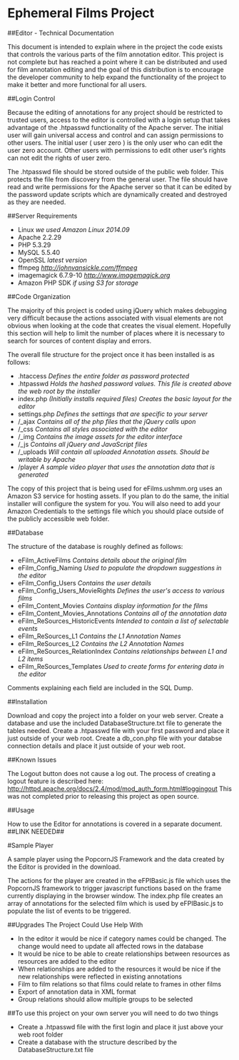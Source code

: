 # Ephemeral Films Project

##Editor - Technical Documentation

This document is intended to explain where in the project the code exists that controls the various parts of the film annotation editor. This project is not complete but has reached a point where it can be distributed and used for film annotation editing and the goal of this distribution is to encourage the developer community to help expand the functionality of the project to make it better and more functional for all users.

##Login Control

Because the editing of annotations for any project should be restricted to trusted users, access to the editor is controlled with a login setup that takes advantage of the .htpasswd functionality of the Apache server. The initial user will gain universal access and control and can assign permissions to other users. The initial user ( user zero ) is the only user who can edit the user zero account. Other users with permissions to edit other user’s rights can not edit the rights of user zero.

The .htpasswd file should be stored outside of the public web folder. This protects the file from discovery from the general user. The file should have read and write permissions for the Apache server so that it can be edited by the password update scripts which are dynamically created and destroyed as they are needed.

##Server Requirements

- Linux *we used Amazon Linux 2014.09*
- Apache 2.2.29
- PHP 5.3.29
- MySQL 5.5.40
- OpenSSL *latest version*
- ffmpeg *http://johnvansickle.com/ffmpeg*
- imagemagick 6.7.9-10 *http://www.imagemagick.org*
- Amazon PHP SDK *if using S3 for storage*

##Code Organization

The majority of this project is coded using jQuery which makes debugging very difficult because the actions associated with visual elements are not obvious when looking at the code that creates the visual element. Hopefully this section will help to limit the number of places where it is necessary to search for sources of content display and errors.

The overall file structure for the project once it has been installed is as follows:
- .htaccess *Defines the entire folder as password protected*
- .htpasswd *Holds the hashed password values. This file is created above the web root by the installer*
- index.php *(Initially installs required files) Creates the basic layout for the editor*
- settings.php *Defines the settings that are specific to your server*
- /_ajax *Contains all of the php files that the jQuery calls upon*
- /_css *Contains all styles associated with the editor*
- /_img *Contains the image assets for the editor interface*
- /_js *Contains all jQuery and JavaScript files*
- /_uploads *Will contain all uploaded Annotation assets. Should be writable by Apache*
- /player *A sample video player that uses the annotation data that is generated* 

The copy of this project that is being used for eFilms.ushmm.org uses an Amazon S3 service for hosting assets. If you plan to do the same, the initial installer will configure the system for you. You will also need to add your Amazon Credentials to the settings file which you should place outside of the publicly accessible web folder.

##Database

The structure of the database is roughly defined as follows:

- eFilm_ActiveFilms *Contains details about the original film*
- eFilm_Config_Naming *Used to populate the dropdown suggestions in the editor*
- eFilm_Config_Users *Contains the user details*
- eFilm_Config_Users_MovieRights *Defines the user's access to various films*
- eFilm_Content_Movies *Contains display information for the films*
- eFilm_Content_Movies_Annotations *Contains all of the annotation data*
- eFilm_ReSources_HistoricEvents *Intended to contain a list of selectable events*
- eFilm_ReSources_L1 *Contains the L1 Annotation Names*
- eFilm_ReSources_L2 *Contains the L2 Annotation Names*
- eFilm_ReSources_RelationIndex *Contains relationships between L1 and L2 items*
- eFilm_ReSources_Templates *Used to create forms for entering data in the editor*

Comments explaining each field are included in the SQL Dump.

##Installation

Download and copy the project into a folder on your web server.
Create a database and use the included DatabaseStructure.txt file to generate the tables needed.
Create a .htpasswd file with your first password and place it just outside of your web root.
Create a db_con.php file with your databse connection details and place it just outside of your web root.

##Known Issues

The Logout button does not cause a log out. The process of creating a logout feature is described here: http://httpd.apache.org/docs/2.4/mod/mod_auth_form.html#loggingout This was not completed prior to releasing this project as open source.

##Usage

How to use the Editor for annotations is covered in a separate document. ##LINK NEEDED##

#Sample Player

A sample player using the PopcornJS Framework and the data created by the Editor is provided in the download.

The actions for the player are created in the eFPIBasic.js file which uses the PopcornJS framework to trigger javascript functions based on the frame currently displaying in the browser window. The index.php file creates an array of annotations for the selected film which is used by eFPIBasic.js to populate the list of events to be triggered.

##Upgrades The Project Could Use Help With

- In the editor it would be nice if category names could be changed. The change would need to update all affected rows in the database
- It would be nice to be able to create relationships between resources as resources are added to the editor
- When relationships are added to the resources it would be nice if the new relationships were reflected in existing annotations
- Film to film relations so that films could relate to frames in other films
- Export of annotation data in XML format
- Group relations should allow multiple groups to be selected

##To use this project on your own server you will need to do two things

- Create a .htpasswd file with the first login and place it just above your web root folder
- Create a database with the structure described by the DatabaseStructure.txt file
